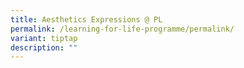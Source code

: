 ```yaml
---
title: Aesthetics Expressions @ PL
permalink: /learning-for-life-programme/permalink/
variant: tiptap
description: ""
---
```


